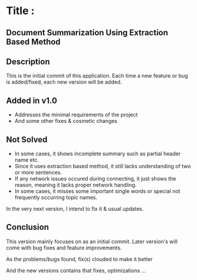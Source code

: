Title :
=======


Document Summarization Using Extraction Based Method
----------------------------------------------------




Description
-----------

This is the initial commit of this application. Each time a new feature or bug is added/fixed, each new version will be added. 


Added in v1.0
-------------
   
 - Addresses the minimal requirements of the project
 - And some other fixes & cosmetic changes
 
 
 Not Solved
 ----------
 
 - In some cases, it shows incomplete summary such as partial header name etc.
 - Since it uses extraction based method, it still lacks understanding of two or more sentences.
 - If any network issues occured during connecting, it just shows the reason, meaning it lacks proper network handling.
 - In some cases, it misses some important single words or special not frequently occurring topic names.
 
 In the very next version, I intend to fix it & usual updates.
 
 Conclusion
 ----------
 
 This version mainly focuses on as an initial commit. Later version's will come with bug fixes and feature improvements.
 
 As the problems/bugs found, fix(s) clouded to make it better
 
 And the new versions contains that fixes, optimizations ...
